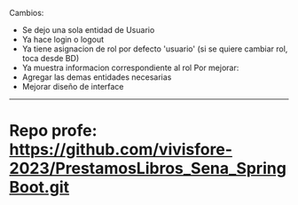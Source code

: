 Cambios:
- Se dejo una sola entidad de Usuario
- Ya hace login o logout
- Ya tiene asignacion de rol por defecto 'usuario' (si se quiere cambiar rol, toca desde BD)
- Ya muestra informacion correspondiente al rol
Por mejorar:
- Agregar las demas entidades necesarias
- Mejorar diseño de interface

-------------------------------------------------------------------------------------------------

# Repo profe: https://github.com/vivisfore-2023/PrestamosLibros_Sena_SpringBoot.git
